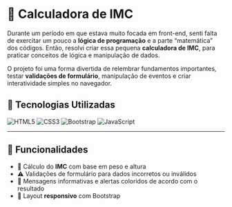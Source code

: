 # 🧮 Calculadora de IMC

Durante um período em que estava muito focada em front-end, senti falta de exercitar um pouco a **lógica de programação** e a parte “matemática” dos códigos. Então, resolvi criar essa pequena **calculadora de IMC**, para praticar conceitos de lógica e manipulação de dados.  

O projeto foi uma forma divertida de relembrar fundamentos importantes, testar **validações de formulário**, manipulação de eventos e criar interatividade simples no navegador. 

## 🚀 Tecnologias Utilizadas
![HTML5](https://img.shields.io/badge/HTML5-E34F26?logo=html5&logoColor=white&style=for-the-badge)
![CSS3](https://img.shields.io/badge/CSS3-1572B6?logo=css3&logoColor=white&style=for-the-badge)
![Bootstrap](https://img.shields.io/badge/Bootstrap-7952B3?logo=bootstrap&logoColor=white&style=for-the-badge)
![JavaScript](https://img.shields.io/badge/JavaScript-F7DF1E?logo=javascript&logoColor=black&style=for-the-badge)

---

## 📌 Funcionalidades
- 📏 Cálculo do **IMC** com base em peso e altura   
- ⚠️ Validações de formulário para dados incorretos ou inválidos  
- 💬 Mensagens informativas e alertas coloridos de acordo com o resultado  
- 📱 Layout **responsivo** com Bootstrap  

